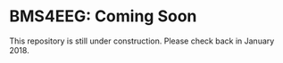 # BMS4EEG: Coming Soon

This repository is still under construction. Please check back in January 2018.
